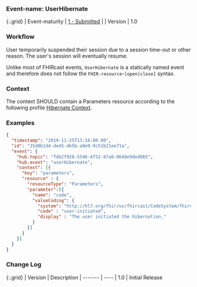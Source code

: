### Event-name: UserHibernate

{:.grid}
| Event-maturity | [1 - Submitted](3-1-2-eventmaturitymodel.html) |
| Version        | 1.0

### Workflow

User temporarily suspended their session due to a session time-out or other reason. The user's session will eventually resume.
 
Unlike most of FHIRcast events, `UserHibernate` is a statically named event and therefore does not follow the `FHIR-resource`-`[open|close]` syntax.

### Context

The context SHOULD contain a Parameters resource according to the following profile [Hibernate Context](StructureDefinition-fhircast-hibernate.html).

### Examples

```json
{
  "timestamp": "2019-11-25T13:16:00.00",
  "id": "35d0b1d4-de45-4b5b-a0e9-9c51b21ee71a",
  "event": {
    "hub.topic": "fdb2f928-5546-4f52-87a0-0648e9ded065",
    "hub.event": "userHibernate",
    "context": [{
      "key": "parameters",
      "resource" : {
        "resourceType": "Parameters",
        "parameter":[{
          "name": "code",
          "valueCoding": {
            "system": "http://hl7.org/fhir/uv/fhircast/CodeSystem/fhircast-hibernate-codesystem",
            "code" : "user-initiated",
            "display" : "The user initiated the hibernation."
          }
        }]
      }
    }]
  }
}
```

### Change Log

{:.grid}
| Version | Description
| ------- | ----
| 1.0     | Initial Release
